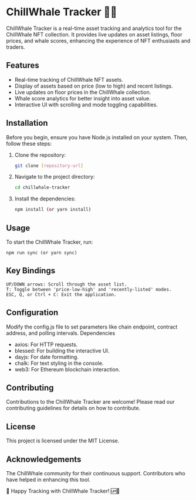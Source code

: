 # ChillWhale Tracker 🐳🆙

ChillWhale Tracker is a real-time asset tracking and analytics tool for the ChillWhale NFT collection. 
It provides live updates on asset listings, floor prices, and whale scores, enhancing the experience of NFT enthusiasts and traders.

## Features

- Real-time tracking of ChillWhale NFT assets.
- Display of assets based on price (low to high) and recent listings.
- Live updates on floor prices in the ChillWhale collection.
- Whale score analytics for better insight into asset value.
- Interactive UI with scrolling and mode toggling capabilities.

## Installation

Before you begin, ensure you have Node.js installed on your system. Then, follow these steps:

1. Clone the repository:
   ```bash
   git clone [repository-url]
   ```
2. Navigate to the project directory:
   ```bash
   cd chillwhale-tracker
   ```
3. Install the dependencies:

   ```bash
   npm install (or yarn install)
   ```

## Usage

To start the ChillWhale Tracker, run:
   ```
   npm run sync (or yarn sync)
   ```

## Key Bindings

    UP/DOWN arrows: Scroll through the asset list.
    T: Toggle between 'price-low-high' and 'recently-listed' modes.
    ESC, Q, or Ctrl + C: Exit the application.

## Configuration

Modify the config.js file to set parameters like chain endpoint, contract address, and polling intervals.
Dependencies

   * axios: For HTTP requests.
   * blessed: For building the interactive UI.
   * dayjs: For date formatting.
   * chalk: For text styling in the console.
   *  web3: For Ethereum blockchain interaction.

## Contributing

Contributions to the ChillWhale Tracker are welcome! Please read our contributing guidelines for details on how to contribute.

## License

This project is licensed under the MIT License.

## Acknowledgements

The ChillWhale community for their continuous support. Contributors who have helped in enhancing this tool.

🚀 Happy Tracking with ChillWhale Tracker! 🆙🐳
